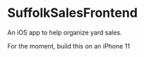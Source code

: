 # SuffolkSalesFrontend
An iOS app to help organize yard sales.

For the moment, build this on an iPhone 11


